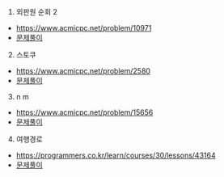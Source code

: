 1. 외판원 순회 2 
* https://www.acmicpc.net/problem/10971
* [문제풀이](https://jungee.notion.site/Python-10971-2-e31532e064d348a38d1c8708935862a0)


2. 스토쿠 
* https://www.acmicpc.net/problem/2580
* [문제풀이](https://jungee.notion.site/Python-2580-e01f29b357ac449ba6a159cf121c4e13)


3. n m 
* https://www.acmicpc.net/problem/15656
* [문제풀이](https://jungee.notion.site/Python-15656-N-M-7-76aea78a2c3041ee93c5d39622a7fbc9)


4. 여행경로 
* https://programmers.co.kr/learn/courses/30/lessons/43164
* [문제풀이](https://jungee.notion.site/Python-programmers-6dd147d5ffe54b3ba1cea2eb49f48ef2)